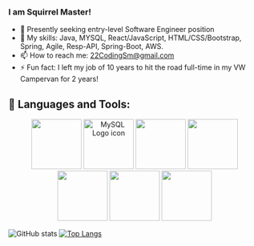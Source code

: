 ### I am Squirrel Master! 

- 🔭 Presently seeking entry-level Software Engineer position
- 🌱 My skills: 
Java, MYSQL, React/JavaScript, HTML/CSS/Bootstrap, Spring, Agile, Resp-API, Spring-Boot, AWS.
- 📫 How to reach me: 22CodingSm@gmail.com
- ⚡ Fun fact: I left my job of 10 years to hit the road full-time in my VW Campervan for 2 years! 

## 🧰 Languages and Tools:
<p align="center">
 
  
   <img src="https://cdn.jsdelivr.net/npm/programming-languages-logos/src/java/java.png" height="100">
 <img alt="MySQL Logo icon" src="https://img.icons8.com/ios-filled/344/mysql-logo.png" lazy="loaded"  height="100"> 
  <img src="https://cdn.jsdelivr.net/npm/programming-languages-logos/src/javascript/javascript.png" height="100">
 
  
  <img  width="100" height="100" class="js-search-result-thumbnail responsive-img" src="https://as1.ftcdn.net/jpg/03/04/97/12/500_F_304971218_JOSk82jpa257LXvZ0l6QLS2H7cZmUBKe.jpg" >
  
  <img width="100" height="100"   class="js-search-result-thumbnail responsive-img" src="https://as1.ftcdn.net/jpg/02/76/18/10/500_F_276181097_cmQ32J5NyNhRVvpOfJ3P1277NbHedSk5.jpg"  >
  
  <img width="100" height="100"  id="details-enlarged-image" class="js-search-result-thumbnail responsive-img" src="https://as1.ftcdn.net/jpg/01/39/48/46/500_F_139484626_cqPNhvfRtWrNMNmuSeBMBiCUkPJTzgjS.jpg" >
  
 <img width="100" height="100" id="details-enlarged-image" class="js-search-result-thumbnail responsive-img" src="https://as2.ftcdn.net/jpg/03/22/95/69/500_F_322956978_9ESBVewTYdhSu9G6qf2JazX9tUsdh53g.jpg"  >
  

</p>

![GitHub stats](https://github-readme-stats.vercel.app/api?username=KyloRich&show_icons=true&theme=chartreuse-dark)
[![Top Langs](https://github-readme-stats.vercel.app/api/top-langs/?username=KyloRich&layout=compact&theme=chartreuse-dark)](https://github.com/anuraghazra/github-readme-stats)
 
<!--
**KyloRich/KyloRich** is a ✨ _special_ ✨ repository because its `README.md` (this file) appears on your GitHub profile.
 
